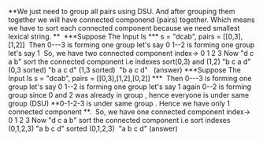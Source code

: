 **We just need to group all pairs using DSU. And after grouping them together we will have connected componend (pairs) together. Which means we have to sort each connected component because we need smallest lexical string. **
​
***Suppose The Input Is ***
s = "dcab", pairs = [[0,3],[1,2]]
​
Then 0---3 is forming one group let's say 0
1--2 is forming one group let's say 1
​
So, we have two connected component
index-> 0 1 2 3
Now "d c a b" sort the connected component i.e indexes sort(0,3) and (1,2)
"b c a d" (0,3 sorted)
"b a c d" (1,3 sorted)
​
"b a c d"   (answer)
***Suppose The Input Is
s = "dcab", pairs = [[0,3],[1,2],[0,2]] ***
​
Then 0---3 is forming one group let's say 0
1--2 is forming one group let's say 1
again 0--2 is forming group since 0 and 2 was already in group , hence everyone is under same group (DSU)
**0-1-2-3 is under same group . Hence we have only 1 connected component **.
​
So, we have one connected component
index-> 0 1 2 3
Now "d c a b" sort the connected component i.e sort indexes (0,1,2,3)
"a b c d" sorted (0,1,2,3)
​
"a b c d" (answer)